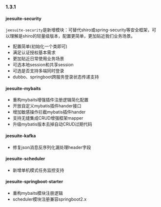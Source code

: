 ### 1.3.1
#### jeesuite-security
`jeesuite-security`是新增模块：可替代shiro或spring-security等安全框架，可以理解是shiro的轻量级版本，配置更简单，更加贴近我们业务场景。
 - 配置简单(初始化一个类即可)
 - 满足认证授权基本需求
 - 更加贴近日常使用业务场景
 - 可选本地session和共享session
 - 可选是否支持多端同时登录
 - dubbo、springboot跨服务登录状态传递支持
 
#### jeesuite-mybaits
 - 重构mybaits增强插件注册逻辑简化配置
 - 开放自定义mybatis插件hander接口
 - 增加敏感操作拦截mybatis插件hander
 - 支持无缝集成CRUD增强框架mapper
 - 升级mybatis版本去掉自动CRUD过期代码
 
#### jeesuite-kafka
 - 修复json消息反序列化漏处理header字段
 
#### jeesuite-scheduler
 - 新增单机模式任务监控支持

#### jeesuite-springboot-starter
 - 重构mybaits模块注册逻辑
 - scheduler模块注册兼容springboot2.x
 
